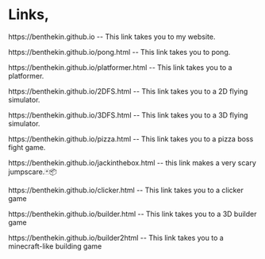 <h1>Links,</h1>
<p>https://benthekin.github.io -- This link takes you to my website.</p>
<p>https://benthekin.github.io/pong.html -- This link takes you to pong.</p>
<p>https://benthekin.github.io/platformer.html -- This link takes you to a platformer.</p>
<p>https://benthekin.github.io/2DFS.html -- This link takes you to a 2D flying simulator.</p>
<p>https://benthekin.github.io/3DFS.html -- This link takes you to a 3D flying simulator.</p>
<p>https://benthekin.github.io/pizza.html -- This link takes you to a pizza boss fight game.</p>
<p>https://benthekin.github.io/jackinthebox.html -- this link makes a very scary jumpscare.🃏📦</p>
<p>https://benthekin.github.io/clicker.html -- This link takes you to a clicker game</p>
<p>https://benthekin.github.io/builder.html -- This link takes you to a 3D builder game</p>
<p>https://benthekin.github.io/builder2html -- This link takes you to a minecraft-like building game</p>
